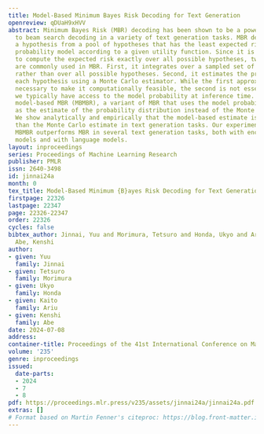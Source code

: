 ```yaml
---
title: Model-Based Minimum Bayes Risk Decoding for Text Generation
openreview: qDUaH9xHVV
abstract: Minimum Bayes Risk (MBR) decoding has been shown to be a powerful alternative
  to beam search decoding in a variety of text generation tasks. MBR decoding selects
  a hypothesis from a pool of hypotheses that has the least expected risk under a
  probability model according to a given utility function. Since it is impractical
  to compute the expected risk exactly over all possible hypotheses, two approximations
  are commonly used in MBR. First, it integrates over a sampled set of hypotheses
  rather than over all possible hypotheses. Second, it estimates the probability of
  each hypothesis using a Monte Carlo estimator. While the first approximation is
  necessary to make it computationally feasible, the second is not essential since
  we typically have access to the model probability at inference time. We propose
  model-based MBR (MBMBR), a variant of MBR that uses the model probability itself
  as the estimate of the probability distribution instead of the Monte Carlo estimate.
  We show analytically and empirically that the model-based estimate is more promising
  than the Monte Carlo estimate in text generation tasks. Our experiments show that
  MBMBR outperforms MBR in several text generation tasks, both with encoder-decoder
  models and with language models.
layout: inproceedings
series: Proceedings of Machine Learning Research
publisher: PMLR
issn: 2640-3498
id: jinnai24a
month: 0
tex_title: Model-Based Minimum {B}ayes Risk Decoding for Text Generation
firstpage: 22326
lastpage: 22347
page: 22326-22347
order: 22326
cycles: false
bibtex_author: Jinnai, Yuu and Morimura, Tetsuro and Honda, Ukyo and Ariu, Kaito and
  Abe, Kenshi
author:
- given: Yuu
  family: Jinnai
- given: Tetsuro
  family: Morimura
- given: Ukyo
  family: Honda
- given: Kaito
  family: Ariu
- given: Kenshi
  family: Abe
date: 2024-07-08
address:
container-title: Proceedings of the 41st International Conference on Machine Learning
volume: '235'
genre: inproceedings
issued:
  date-parts:
  - 2024
  - 7
  - 8
pdf: https://proceedings.mlr.press/v235/assets/jinnai24a/jinnai24a.pdf
extras: []
# Format based on Martin Fenner's citeproc: https://blog.front-matter.io/posts/citeproc-yaml-for-bibliographies/
---
```

